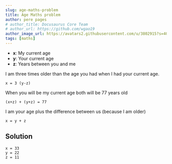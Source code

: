```yaml
---
slug: age-maths-problem
title: Age Maths problem
author: pere pages
# author_title: Docusaurus Core Team
# author_url: https://github.com/wgao19
author_image_url: https://avatars2.githubusercontent.com/u/3802915?s=400&v=4
tags: [maths]
---
```


- **x**: My current age
- **y**: Your current age
- **z**: Years between you and me

I am three times older than the age you had when I had your current age.

```
x = 3 (y-z)
```

When you will be my current age both will be 77 years old

```
(x+z) + (y+z) = 77
```

I am your age plus the difference between us (because I am older)

```
x = y + z
```

## Solution

```
x = 33
y = 22
z = 11
```
